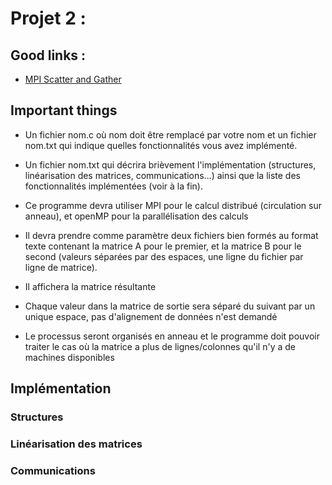 # Projet 2 : 

## Good links :

* [MPI Scatter and Gather](http://mpitutorial.com/tutorials/mpi-scatter-gather-and-allgather/)

## Important things

* Un fichier nom.c où nom doit être remplacé par votre nom et un fichier nom.txt qui indique quelles fonctionnalités vous avez implémenté.

* Un fichier nom.txt qui décrira brièvement l'implémentation (structures, linéarisation des matrices, communications...) ainsi que la liste des fonctionnalités implémentées (voir à la fin). 

* Ce programme devra utiliser MPI pour le calcul distribué (circulation sur anneau), et openMP pour la parallélisation des calculs

* Il devra prendre comme paramètre deux fichiers bien formés au format texte contenant la matrice A pour le premier, et la matrice B pour le second (valeurs séparées par des espaces, une ligne du fichier par ligne de matrice).

* Il affichera la matrice résultante

* Chaque valeur dans la matrice de sortie sera séparé du suivant par un unique espace, pas d'alignement de données n'est demandé

* Le processus seront organisés en anneau et le programme doit pouvoir traiter le cas où la matrice a plus de lignes/colonnes qu'il n'y a de machines disponibles

## Implémentation

### Structures

### Linéarisation des matrices

### Communications